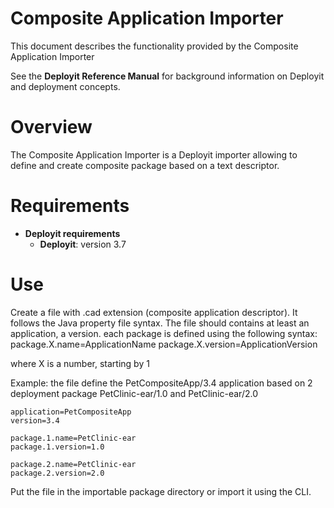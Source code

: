# Composite Application Importer #

This document describes the functionality provided by the Composite Application Importer

See the **Deployit Reference Manual** for background information on Deployit and deployment concepts.

# Overview #

The Composite Application Importer is a Deployit importer allowing to define and create composite package based on a text descriptor.

# Requirements #

* **Deployit requirements**
	* **Deployit**: version 3.7
	
# Use #

Create a file with .cad extension (composite application descriptor). It follows the Java property file syntax.
The file should contains at least an application, a version.
each package is defined using the following syntax:
package.X.name=ApplicationName
package.X.version=ApplicationVersion

where X is a number, starting by 1

Example: the file define the PetCompositeApp/3.4 application based on 2 deployment package PetClinic-ear/1.0 and PetClinic-ear/2.0

	application=PetCompositeApp
	version=3.4

	package.1.name=PetClinic-ear
	package.1.version=1.0

	package.2.name=PetClinic-ear
	package.2.version=2.0

Put the file in the importable package directory or import it using the CLI.
